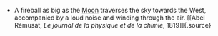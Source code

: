 ﻿

- A fireball as big as the [Moon](Moon.html) traverses the sky towards the West, accompanied by a loud noise and winding through the air. [\[Abel Rémusat, *Le journal de la physique et de la chimie*, 1819\]]{.source}
